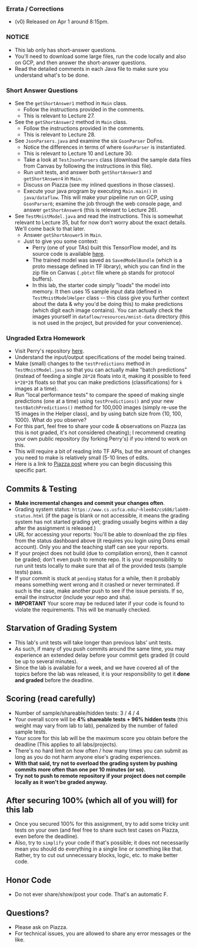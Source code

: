 
### Errata / Corrections
 - (v0) Released on Apr 1 around 8:15pm.


### NOTICE

- This lab only has short-answer questions. 
- You'll need to download some large files, run the code locally and also on GCP, and then answer the short-answer questions.
- Read the detailed comments in each Java file to make sure you understand what's to be done.

### Short Answer Questions 

 - See the `getShortAnswer1` method in `Main` class. 
   - Follow the instructions provided in the comments.
   - This is relevant to Lecture 27.
 - See the `getShortAnswer2` method in `Main` class.
   - Follow the instructions provided in the comments.
   - This is relevant to Lecture 28.
 - See `JsonParsers.java` and examine the six `GsonParser` DoFns. 
   - Notice the differences in terms of where `GsonParser` is instantiated.
   - This is relevant to Lecture 10 and Lecture 30.
   - Take a look at `TestJsonParsers` class (download the sample data files from Canvas by following the instructions in this file).
   - Run unit tests, and answer both `getShortAnswer3` and `getShortAnswer4` in `Main`.
   - Discuss on Piazza (see my inlined questions in those classes).
   - Execute your java program by executing `Main.main()` in `java/dataflow`. This will make your pipeline run on GCP, using `GsonParser6`; examine the job through the web console page, and answer `getShortAnswer6` (this is relevant to Lecture 26). 
 - See `TestMnistModel.java` and read the instructions. This is somewhat relevant to Lecture 35, but for now don't worry about the exact details. We'll come back to that later.
   - Answer `getShortAnswer5` in `Main`.
   - Just to give you some context:
     - Perry (one of your TAs) built this TensorFlow model, and its source code is available [here](https://github.com/PerrySong/mnist-tensorflow-java/).
     - The trained model was saved as `SavedModelBundle` (which is a proto message defined in TF library), which you can find in the zip file on Canvas (`.pbtxt` file where `pb` stands for protocol buffers).
     - In this lab, the starter code simply "loads" the model into memory. It then uses 15 sample input data (defined in `TestMnistModelHelper` class -- this class give you further context about the data & why you'd be doing this) to make predictions (which digit each image contains). You can actually check the images yourself in `dataflow/resources/mnist-data` directory (this is not used in the project, but provided for your convenience).

### Ungraded Extra Homework
 - Visit Perry's repository [here](https://github.com/PerrySong/mnist-tensorflow-java/).
 - Understand the input/output specifications of the model being trained.
 - Make (small) changes to the `testPredictions` method in `TestMnistModel.java` so that you can actually make "batch predictions" (instead of feeding a single `28*28` floats into it, making it possible to feed `k*28*28` floats so that you can make predictions (classifications) for `k` images at a time).
 - Run "local performance tests" to compare the speed of making single predictions (one at a time) using `testPredictions()` and your new `testBatchPredictions()` method for 100,000 images (simply re-use the 15 images in the Helper class), and by using batch size from {10, 100, 1000}. What do you observe? 
 - For this part, feel free to share your code & observations on Piazza (as this is not graded, it's not considered cheating); I recommend creating your own public repository (by forking Perry's) if you intend to work on this.
 - This will require a bit of reading into TF APIs, but the amount of changes you need to make is relatively small (5-10 lines of edits. 
 - Here is a link to [Piazza post](https://piazza.com/class/k5ad4g8m2jf6t6?cid=247) where you can begin discussing this specific part.


## Commits & Testing
 - **Make incremental changes and commit your changes often**.
 - Grading system status: `https://www.cs.usfca.edu/~hlee84/cs686/lab09-status.html` (if the page is blank or not accessible, it means the grading system has not started grading yet; grading usually begins within a day after the assignment is released.)
 - URL for accessing your reports: You'll be able to download the zip files from the status dashboard above (it requires you login using Dons email account). Only you and the teaching staff can see your reports.
 - If your project does not build (due to compilation errors), then it cannot be graded; don't even push to remote repo. It is your responsibility to run unit tests locally to make sure that all of the provided tests (sample tests) pass.
 - If your commit is stuck at `pending` status for a while, then it probably means something went wrong and it crashed or never terminated. If such is the case, make another push to see if the issue persists. If so, email the instructor (include your repo and sha).
 - **IMPORTANT** Your score may be reduced later if your code is found to violate the requirements. This will be manually checked.

## Starvation of Grading System
 - This lab's unit tests will take longer than previous labs' unit tests.
 - As such, if many of you push commits around the same time, you may experience an extended delay before your commit gets graded (it could be up to several minutes).
 - Since the lab is available for a week, and we have covered all of the topics before the lab was released, it is your responsibility to get it **done and graded** before the deadline.

## Scoring (read carefully)
 - Number of sample/shareable/hidden tests: 3 / 4 / 4
 - Your overall score will be **4% shareable tests + 96% hidden tests** (this weight may vary from lab to lab), penalized by the number of failed sample tests.
 - Your score for this lab will be the maximum score you obtain before the deadline (This applies to all labs/projects).
 - There's no hard limit on how often / how many times you can submit as long as you do not harm anyone else's grading experiences. 
 - **With that said, try not to overload the grading system by pushing commits more often than one per 10 minutes (or so).** 
 - **Try not to push to remote repository if your project does not compile locally as it won't be graded anyway.**

## After securing 100% (which all of you will) for this lab
 - Once you secured 100% for this assignment, try to add some tricky unit tests on your own (and feel free to share such test cases on Piazza, even before the deadline).
 - Also, try to `simplify` your code if that's possible; it does not necessarily mean you should do everything in a single line or something like that. Rather, try to cut out unnecessary blocks, logic, etc. to make better code.

## Honor Code
 - Do not ever share/show/post your code. That's an automatic F.

## Questions?
 - Please ask on Piazza.
 - For technical issues, you are allowed to share any error messages or the like.
